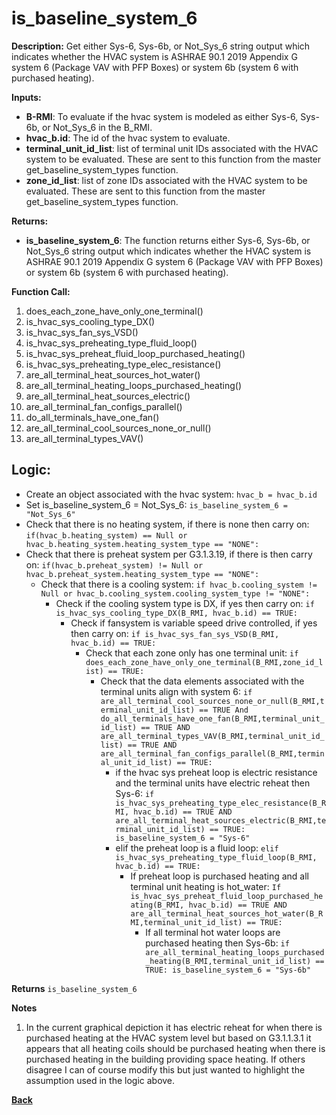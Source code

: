 # is_baseline_system_6  

**Description:** Get either Sys-6, Sys-6b, or Not_Sys_6 string output which indicates whether the HVAC system is ASHRAE 90.1 2019 Appendix G system 6 (Package VAV with PFP Boxes) or system 6b (system 6 with purchased heating).  

**Inputs:**  
- **B-RMI**: To evaluate if the hvac system is modeled as either Sys-6, Sys-6b, or Not_Sys_6 in the B_RMI.   
- **hvac_b.id**: The id of the hvac system to evaluate.  
- **terminal_unit_id_list**: list of terminal unit IDs associated with the HVAC system to be evaluated. These are sent to this function from the master get_baseline_system_types function.
- **zone_id_list**: list of zone IDs associated with the HVAC system to be evaluated. These are sent to this function from the master get_baseline_system_types function.

**Returns:**  
- **is_baseline_system_6**: The function returns either Sys-6, Sys-6b, or Not_Sys_6 string output which indicates whether the HVAC system is ASHRAE 90.1 2019 Appendix G system 6 (Package VAV with PFP Boxes) or system 6b (system 6 with purchased heating).   

**Function Call:**
1. does_each_zone_have_only_one_terminal()     
3. is_hvac_sys_cooling_type_DX()
4. is_hvac_sys_fan_sys_VSD()  
5. is_hvac_sys_preheating_type_fluid_loop()
6. is_hvac_sys_preheat_fluid_loop_purchased_heating()  
7. is_hvac_sys_preheating_type_elec_resistance()
8. are_all_terminal_heat_sources_hot_water()  
9. are_all_terminal_heating_loops_purchased_heating()
10. are_all_terminal_heat_sources_electric()
11. are_all_terminal_fan_configs_parallel()
12. do_all_terminals_have_one_fan()
13. are_all_terminal_cool_sources_none_or_null()
14. are_all_terminal_types_VAV()  


## Logic:    
- Create an object associated with the hvac system: `hvac_b = hvac_b.id`  
- Set is_baseline_system_6 = Not_Sys_6: `is_baseline_system_6 = "Not_Sys_6"`    
- Check that there is no heating system, if there is none then carry on: `if(hvac_b.heating_system) == Null or hvac_b.heating_system.heating_system_type == "NONE":`
- Check that there is preheat system per G3.1.3.19, if there is then carry on: `if(hvac_b.preheat_system) != Null or hvac_b.preheat_system.heating_system_type == "NONE":`  
    - Check that there is a cooling system: `if hvac_b.cooling_system != Null or hvac_b.cooling_system.cooling_system_type != "NONE":`  
        - Check if the cooling system type is DX, if yes then carry on: `if is_hvac_sys_cooling_type_DX(B_RMI, hvac_b.id) == TRUE:`  
            - Check if fansystem is variable speed drive controlled, if yes then carry on: `if is_hvac_sys_fan_sys_VSD(B_RMI, hvac_b.id) == TRUE:`  
                - Check that each zone only has one terminal unit: `if does_each_zone_have_only_one_terminal(B_RMI,zone_id_list) == TRUE:`     
                    - Check that the data elements associated with the terminal units align with system 6: `if are_all_terminal_cool_sources_none_or_null(B_RMI,terminal_unit_id_list) == TRUE And do_all_terminals_have_one_fan(B_RMI,terminal_unit_id_list) == TRUE AND are_all_terminal_types_VAV(B_RMI,terminal_unit_id_list) == TRUE AND are_all_terminal_fan_configs_parallel(B_RMI,terminal_unit_id_list) == TRUE:`        
                        - if the hvac sys preheat loop is electric resistance and the terminal units have electric reheat then Sys-6: `if is_hvac_sys_preheating_type_elec_resistance(B_RMI, hvac_b.id) == TRUE AND are_all_terminal_heat_sources_electric(B_RMI,terminal_unit_id_list) == TRUE: is_baseline_system_6 = "Sys-6"`
                        - elif the preheat loop is a fluid loop: `elif is_hvac_sys_preheating_type_fluid_loop(B_RMI, hvac_b.id) == TRUE:`  
                            - If preheat loop is purchased heating and all terminal unit heating is hot_water: `If is_hvac_sys_preheat_fluid_loop_purchased_heating(B_RMI, hvac_b.id) == TRUE AND are_all_terminal_heat_sources_hot_water(B_RMI,terminal_unit_id_list) == TRUE:`  
                                - If all terminal hot water loops are purchased heating then Sys-6b: `if are_all_terminal_heating_loops_purchased_heating(B_RMI,terminal_unit_id_list) == TRUE: is_baseline_system_6 = "Sys-6b"`   

**Returns** `is_baseline_system_6`  

**Notes**  
1. In the current graphical depiction it has electric reheat for when there is purchased heating at the HVAC system level but based on G3.1.1.3.1 it appears that all heating coils should be purchased heating when there is purchased heating in the building providing space heating.  If others disagree I can of course modify this but just wanted to highlight the assumption used in the logic above.


**[Back](../../_toc.md)**
